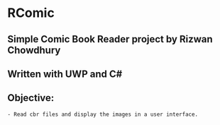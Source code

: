 ﻿# RComic
## Simple Comic Book Reader project by Rizwan Chowdhury
## Written with UWP and C#

## Objective:
	- Read cbr files and display the images in a user interface.